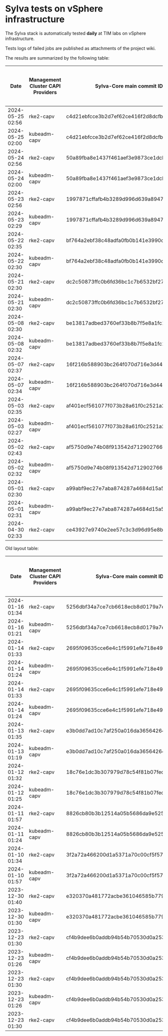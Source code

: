 # Sylva tests on vSphere infrastructure

The Sylva stack is automatically tested **daily** at TIM labs on vSphere infrastructure.

Tests logs of failed jobs are published as attachments of the project wiki.

The results are summarized by the following table:

| Date                      | Management Cluster CAPI Providers | Sylva-Core main commit ID        | Management cluster result                    | Workload cluster result              | Test logs (only for failed tests) |
|---------------------------|-----------------------------------|----------------------------------|----------------------------------------------|--------------------------------------|-----------------------------------|
|2024-05-25 02:56|rke2-capv|c4d21ebfcce3b2d7ef62ce416f2d8dcfb383dacb|:x:|N/A|[link](https://gitlab.com/sylva-projects/sylva-core/-/wikis/uploads/e5ff461584618499a341fe1ce066404f/capv-logs.gz)|
|2024-05-25 02:00|kubeadm-capv|c4d21ebfcce3b2d7ef62ce416f2d8dcfb383dacb|:x:|N/A|[link](https://gitlab.com/sylva-projects/sylva-core/-/wikis/uploads/e5ff461584618499a341fe1ce066404f/capv-logs.gz)|
|2024-05-24 02:56|rke2-capv|50a89fba8e1437f461aef3e9873ce1dcb3327e02|:x:|N/A|[link](https://gitlab.com/sylva-projects/sylva-core/-/wikis/uploads/d6b428060b93827ea28649e2a2ebfa44/capv-logs.gz)|
|2024-05-24 02:00|kubeadm-capv|50a89fba8e1437f461aef3e9873ce1dcb3327e02|:x:|N/A|[link](https://gitlab.com/sylva-projects/sylva-core/-/wikis/uploads/d6b428060b93827ea28649e2a2ebfa44/capv-logs.gz)|
|2024-05-23 02:56|rke2-capv|1997871cffafb4b3289d996d639a894778b2a752|:x:|N/A|[link](https://gitlab.com/sylva-projects/sylva-core/-/wikis/uploads/8f56d7e1f94b8e8c3b95e63a4f1fa287/capv-logs.gz)|
|2024-05-23 02:29|kubeadm-capv|1997871cffafb4b3289d996d639a894778b2a752|:white_check_mark:|:x:|[link](https://gitlab.com/sylva-projects/sylva-core/-/wikis/uploads/8f56d7e1f94b8e8c3b95e63a4f1fa287/capv-logs.gz)|
|2024-05-22 02:35|rke2-capv|bf764a2ebf38c48adfa0fb0b141e3990c182f80a|:white_check_mark:|:x:||
|2024-05-22 02:30|kubeadm-capv|bf764a2ebf38c48adfa0fb0b141e3990c182f80a|:white_check_mark:|:x:||
|2024-05-21 02:30|rke2-capv|dc2c50873ffc0b6fd36bc1c7b6532bf27c538283|:x:|N/A|[link](https://gitlab.com/sylva-projects/sylva-core/-/wikis/uploads/0f323afd9eb460c0c401b24f6ea8583d/capv-logs.gz)|
|2024-05-21 02:30|kubeadm-capv|dc2c50873ffc0b6fd36bc1c7b6532bf27c538283|:white_check_mark:|:x:|[link](https://gitlab.com/sylva-projects/sylva-core/-/wikis/uploads/0f323afd9eb460c0c401b24f6ea8583d/capv-logs.gz)|
|2024-05-08 02:30|rke2-capv|be13817adbed3760ef33b8b7f5e8a1fc148f222c|:white_check_mark:|:x:||
|2024-05-08 02:32|kubeadm-capv|be13817adbed3760ef33b8b7f5e8a1fc148f222c|:white_check_mark:|:x:||
|2024-05-07 02:37|rke2-capv|16f216b588903bc264f070d716e3d44c7cd7a2b5|:white_check_mark:|:x:||
|2024-05-07 02:34|kubeadm-capv|16f216b588903bc264f070d716e3d44c7cd7a2b5|:white_check_mark:|:x:||
|2024-05-03 02:35|rke2-capv|af401ecf561077f073b28a61f0c2521a28f6c2e8|:white_check_mark:|:x:||
|2024-05-03 02:27|kubeadm-capv|af401ecf561077f073b28a61f0c2521a28f6c2e8|:white_check_mark:|:x:||
|2024-05-02 02:43|rke2-capv|af5750d9e74b08f913542d7129027668795a8413|:white_check_mark:|:x:|[link](https://gitlab.com/sylva-projects/sylva-core/-/wikis/uploads/ed8d060995cc87bea28a305d56dddb95/capv-logs.gz)|
|2024-05-02 02:32|kubeadm-capv|af5750d9e74b08f913542d7129027668795a8413|:x:|N/A|[link](https://gitlab.com/sylva-projects/sylva-core/-/wikis/uploads/ed8d060995cc87bea28a305d56dddb95/capv-logs.gz)|
|2024-05-01 02:30|rke2-capv|a99abf9ec27e7aba874287a4684d15a570583c86|:white_check_mark:|:x:||
|2024-05-01 02:31|kubeadm-capv|a99abf9ec27e7aba874287a4684d15a570583c86|:white_check_mark:|:x:||
|2024-04-30 02:33|rke2-capv|ce43927e9740e2ee57c3c3d96d95e8bc22541878|:white_check_mark:|:x:||

Old layout table:

| Date                      | Management Cluster CAPI Providers | Sylva-Core main commit ID        | Result                                       | Test logs (only for failed tests) |
|---------------------------|-----------------------------------|----------------------------------|----------------------------------------------|-----------------------------------|
|2024-01-16 01:34|rke2-capv|5256dbf34a7ce7cb6618ecb8d0179a7eae5fbd46|:white_check_mark: success||
|2024-01-16 01:21|kubeadm-capv|5256dbf34a7ce7cb6618ecb8d0179a7eae5fbd46|:white_check_mark: success||
|2024-01-14 01:33|rke2-capv|2695f09635cce6e4c1f5991efe718e497702f32b|:white_check_mark: success||
|2024-01-14 01:24|kubeadm-capv|2695f09635cce6e4c1f5991efe718e497702f32b|:white_check_mark: success||
|2024-01-14 01:33|rke2-capv|2695f09635cce6e4c1f5991efe718e497702f32b|:white_check_mark: success||
|2024-01-14 01:24|kubeadm-capv|2695f09635cce6e4c1f5991efe718e497702f32b|:white_check_mark: success||
|2024-01-13 01:35|rke2-capv|e3b0dd7ad10c7af250a016da36564264287586bf|:white_check_mark: success||
|2024-01-13 01:19|kubeadm-capv|e3b0dd7ad10c7af250a016da36564264287586bf|:white_check_mark: success||
|2024-01-12 01:32|rke2-capv|18c76e1dc3b307979d78c54f81b07fec0d80d511|:white_check_mark: success||
|2024-01-12 01:25|kubeadm-capv|18c76e1dc3b307979d78c54f81b07fec0d80d511|:white_check_mark: success||
|2024-01-11 01:57|rke2-capv|8826cb80b3b12514a05b5686da9e52505c577704|:x: failed|[link](https://gitlab.com/sylva-projects/sylva-core/-/wikis/uploads/f8332c73b645753fb674c6ec8d7eeabf/capv-logs.gz)|
|2024-01-11 01:24|kubeadm-capv|8826cb80b3b12514a05b5686da9e52505c577704|:white_check_mark: success||
|2024-01-10 01:34|rke2-capv|3f2a72a466200d1a5371a70c00cf5f57d35b73fe|:white_check_mark: success||
|2024-01-10 01:57|kubeadm-capv|3f2a72a466200d1a5371a70c00cf5f57d35b73fe|:x: failed|[link](https://gitlab.com/sylva-projects/sylva-core/-/wikis/uploads/8138bd7fc116d62d656f66aab4c677ac/capv-logs.gz)|
|2023-12-30 01:40|rke2-capv|e320370a481772acbe361046585b779bc4c772fe|:x: failed|[link](https://gitlab.com/sylva-projects/sylva-core/-/wikis/uploads/17d4ffbdc8036903ad000196987782ea/capv-logs.gz)|
|2023-12-30 01:30|kubeadm-capv|e320370a481772acbe361046585b779bc4c772fe|:x: failed|[link](https://gitlab.com/sylva-projects/sylva-core/-/wikis/uploads/17d4ffbdc8036903ad000196987782ea/capv-logs.gz)|
|2023-12-23 01:30|rke2-capv|cf4b9dee6b0addb94b54b70530d0a25365ba937e|:x: failed|[link](https://gitlab.com/sylva-projects/sylva-core/-/wikis/uploads/758ab1ecc725e797a06261c62cc77788/capv-logs.gz)|
|2023-12-23 01:26|kubeadm-capv|cf4b9dee6b0addb94b54b70530d0a25365ba937e|:white_check_mark: success||
|2023-12-23 01:30|rke2-capv|cf4b9dee6b0addb94b54b70530d0a25365ba937e|:x: failed|[link](https://gitlab.com/sylva-projects/sylva-core/-/wikis/uploads/d3bb7c8c3be36d81a9f9930f81189f56/capv-logs.gz)|
|2023-12-23 01:26|kubeadm-capv|cf4b9dee6b0addb94b54b70530d0a25365ba937e|:white_check_mark: success||
|2023-12-23 01:30|rke2-capv|cf4b9dee6b0addb94b54b70530d0a25365ba937e|:x: failed|[link](https://gitlab.com/sylva-projects/sylva-core/-/wikis/uploads/6e58c059b348d378ad25155a7f3ed1c8/capv-logs.gz)|

